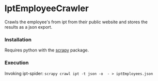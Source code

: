 # IptEmployeeCrawler

Crawls the employee's from ipt from their public website and stores the results as a json export.

### Installation
Requires python with the [scrapy](https://scrapy.org) package.

### Execution
Invoking ipt-spider:
`scrapy crawl ipt -t json -o  - > iptEmployees.json`
